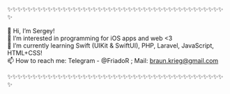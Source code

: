 ✨✨✨✨✨✨✨✨✨✨✨✨✨✨✨✨✨✨✨✨✨✨✨✨✨✨✨✨✨✨✨✨✨✨✨✨✨✨✨✨✨✨✨✨
  
👋 Hi, I’m Sergey!                           
👀 I’m interested in programming for iOS apps and web <3             
🌱 I’m currently learning Swift (UIKit & SwiftUI), PHP, Laravel, JavaScript, HTML+CSS!   
📫 How to reach me: Telegram - @FriadoR ; Mail: braun.krieg@gmail.com      

✨✨✨✨✨✨✨✨✨✨✨✨✨✨✨✨✨✨✨✨✨✨✨✨✨✨✨✨✨✨✨✨✨✨✨✨✨✨✨✨✨✨✨✨
